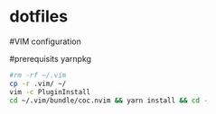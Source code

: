 # dotfiles

#VIM configuration

#prerequisits
yarnpkg

```bash
#rm -rf ~/.vim
cp -r .vim/ ~/
vim -c PluginInstall
cd ~/.vim/bundle/coc.nvim && yarn install && cd -
```
